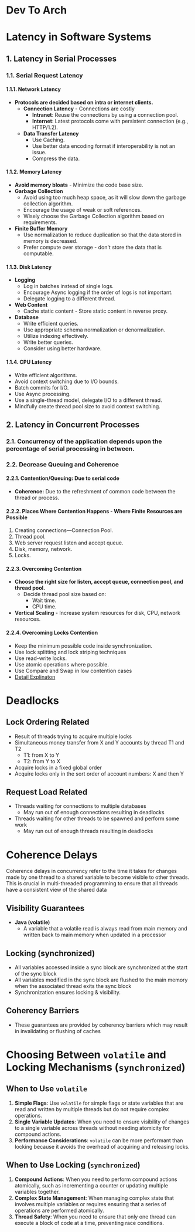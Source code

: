 # Dev To Arch

# Latency in Software Systems

## 1. Latency in Serial Processes

### 1.1. Serial Request Latency

#### 1.1.1. Network Latency

- **Protocols are decided based on intra or internet clients.**
    - **Connection Latency** - Connections are costly
        - **Intranet**: Reuse the connections by using a connection pool.
        - **Internet**: Latest protocols come with persistent connection (e.g., HTTP/1.2).
    - **Data Transfer Latency**
        - Use Caching.
        - Use better data encoding format if interoperability is not an issue.
        - Compress the data.

#### 1.1.2. Memory Latency

- **Avoid memory bloats** - Minimize the code base size.
- **Garbage Collection**
    - Avoid using too much heap space, as it will slow down the garbage collection algorithm.
    - Encourage the usage of weak or soft references.
    - Wisely choose the Garbage Collection algorithm based on requirements.
- **Finite Buffer Memory**
    - Use normalization to reduce duplication so that the data stored in memory is decreased.
    - Prefer compute over storage - don't store the data that is computable.

#### 1.1.3. Disk Latency

- **Logging**
    - Log in batches instead of single logs.
    - Encourage Async logging if the order of logs is not important.
    - Delegate logging to a different thread.
- **Web Content**
    - Cache static content - Store static content in reverse proxy.
- **Database**
    - Write efficient queries.
    - Use appropriate schema normalization or denormalization.
    - Utilize indexing effectively.
    - Write better queries.
    - Consider using better hardware.

#### 1.1.4. CPU Latency

- Write efficient algorithms.
- Avoid context switching due to I/O bounds.
- Batch commits for I/O.
- Use Async processing.
- Use a single-thread model, delegate I/O to a different thread.
- Mindfully create thread pool size to avoid context switching.

## 2. Latency in Concurrent Processes

### 2.1. Concurrency of the application depends upon the percentage of serial processing in between.

### 2.2. Decrease Queuing and Coherence

#### 2.2.1. Contention/Queuing: Due to serial code

- **Coherence:** Due to the refreshment of common code between the thread or process.

#### 2.2.2. Places Where Contention Happens - Where Finite Resources are Possible

1. Creating connections—Connection Pool.
2. Thread pool.
3. Web server request  listen and accept queue.
4. Disk, memory, network.
5. Locks.

#### 2.2.3. Overcoming Contention

- **Choose the right size for listen, accept queue, connection pool, and thread pool.**
    - Decide thread pool size based on:
        - Wait time.
        - CPU time.
- **Vertical Scaling** - Increase system resources for disk, CPU, network resources.

#### 2.2.4. Overcoming Locks Contention
- Keep the minimum possible code inside synchronization.
- Use lock splitting and lock striping techniques
- Use read-write locks.
- Use atomic operations where possible.
- Use Compare and Swap in low contention cases
- [Detail Explinaton](DevToArch/concurrrency/readme.md)

# Deadlocks

## Lock Ordering Related
- Result of threads trying to acquire multiple locks
- Simultaneous money transfer from X and Y accounts by thread T1 and T2
    - T1: from X to Y
    - T2: from Y to X
- Acquire locks in a fixed global order
- Acquire locks only in the sort order of account numbers: X and then Y

## Request Load Related
- Threads waiting for connections to multiple databases
    - May run out of enough connections resulting in deadlocks
- Threads waiting for other threads to be spawned and perform some work
    - May run out of enough threads resulting in deadlocks


# Coherence Delays
Coherence delays in concurrency refer to the time it takes for changes made by one thread to a shared variable to become visible to other threads. This is crucial in multi-threaded programming to ensure that all threads have a consistent view of the shared data

## Visibility Guarantees
- **Java (volatile)**
    - A variable that a volatile read is always read from main memory and written back to main memory when updated in a processor

## Locking (synchronized)
- All variables accessed inside a sync block are synchronized at the start of the sync block
- All variables modified in the sync block are flushed to the main memory when the associated thread exits the sync block
- Synchronization ensures locking & visibility.

## Coherency Barriers
- These guarantees are provided by coherency barriers which may result in invalidating or flushing of caches

# Choosing Between `volatile` and Locking Mechanisms (`synchronized`)

## When to Use `volatile`
1. **Simple Flags**: Use `volatile` for simple flags or state variables that are read and written by multiple threads but do not require complex operations.
2. **Single Variable Updates**: When you need to ensure visibility of changes to a single variable across threads without needing atomicity for compound actions.
3. **Performance Considerations**: `volatile` can be more performant than locking because it avoids the overhead of acquiring and releasing locks.

## When to Use Locking (`synchronized`)
1. **Compound Actions**: When you need to perform compound actions atomically, such as incrementing a counter or updating multiple variables together.
2. **Complex State Management**: When managing complex state that involves multiple variables or requires ensuring that a series of operations are performed atomically.
3. **Thread Safety**: When you need to ensure that only one thread can execute a block of code at a time, preventing race conditions.
